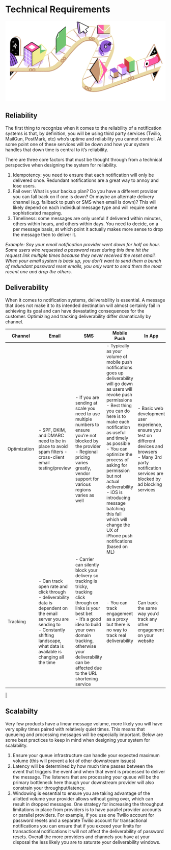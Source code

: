 # Technical Requirements
![Technical Requirements Illustration](img/technical-requirements.jpg?raw=true)

## Reliability
The first thing to recognize when it comes to the reliability of a notification systems is that, by definition, you will be using third party services (Twilio, MailGun, PostMark, etc) who’s uptime and reliability you cannot control. At some point one of these services will be down and how your system handles that down time is central to it’s reliability. 

There are three core factors that must be thought through from a technical perspective when designing the system for reliability.
 
1. Idempotency: you need to ensure that each notification will only be delivered once. Redundant notifications are a great way to annoy and lose users.
2. Fail over: What is your backup plan? Do you have a different provider you can fall back on if one is down? Or maybe an alternate delivery channel (e.g. fallback to push or SMS when email is down)? This will likely depend on each individual message type and will require some sophisticated mapping.
3. Timeliness: some messages are only useful if delivered within minutes, others within hours, and others within days. You need to decide, on a per message basis, at which point it actually makes more sense to drop the message then to deliver it.

*Example: Say your email notification provider went down for half an hour. Some users who requested a password reset during this time hit the request link multiple times because they never received the reset email. When your email system is back up, you don’t want to send them a bunch of redundant password reset emails, you only want to send them the most recent one and drop the others.*

## Deliverability
When it comes to notification systems, deliverability is essential. A message that does not make it to its intended destination will almost certainly fail in achieving its goal and can have devastating consequences for the customer. Optimizing and tracking deliverability differ dramatically by channel. 

| Channel      | Email | SMS      | Mobile Push  | In App      | Slack/Chat |
| -----------  | ----------- | ----------- | ----------- | ----------- | ----------- |
| Optimization      | - SPF, DKIM, and DMARC need to be in place to avoid spam filters -  cross-client email testing/preview <br>| - If you are sending at scale you need to use multiple numbers to ensure you’re not blocked by the provider <br>- Regional pricing varies greatly, vendor support for various regions varies as well | - Typically as your volume of mobile push notifications goes up deliverability will go down as users will revoke push permissions <br> - Best thing you can do here is to make each notification as useful and timely as possible <br> - You can optimize the process of asking for permission but not actual deliverability <br> - iOS is introducing message batching this fall which will change the UX of iPhone push notifications (based on ML) | - Basic web development user experience, ensure you test on different devices and browsers <br> - Many 3rd party notification services are blocked by ad blocking services | - Authentication and permissioning are complex, it’s best to adhere to that particular chat platforms best practices to ensure deliverability 
| Tracking      | - Can track open rate and click through <br>- deliverability data is dependent on the email server you are sending to <br> - Constantly shifting landscape, what data is available is changing all the time | - Carrier can silently block your delivery so tracking is tricky, tracking click through on links is your best bet <br>- It’s a good idea to build your own domain tracking, otherwise your deliverability can be affected due to the URL shortening service| - You can track engagement as a proxy but there is no way to track real deliverability  | Can track the same way you’d track any other engagement on your website   | - Varies by platform <br> - Slack provides data about if use was online when notification was delivered, click throughs w/hyperlinks or webhook enabled buttons (this requires server side tracking infrastructure)
 |
 
 ## Scalabilty
 
 Very few products have a linear message volume, more likely you will have very spiky times paired with relatively quiet times. This means that queueing and processing messages will be especially important. Below are some best practices to keep in mind when designing your system for scalability.

1. Ensure your queue infrastructure can handle your expected maximum volume (this will prevent a lot of other downstream issues)
2. Latency will be determined by how much time passes between the event that triggers the event and when that event is processed to deliver the message. The listeners that are processing your queue will be the primary bottleneck here though your downstream provider will also constrain your throughput/latency. 
3. Windowing is essential to ensure you are taking advantage of the allotted volume your provider allows without going over, which can result in dropped messages. One strategy for increasing the throughput limitations in place from providers is to have parallel provider accounts or parallel providers. For example, if you use one Twilio account for password resets and a separate Twilio account for transactional notifications you can ensure that if you exceed your limits for transactional notifications it will not affect the deliverability of password resets. Overall the more providers and channels you have at your disposal the less likely you are to saturate your deliverability windows. 



